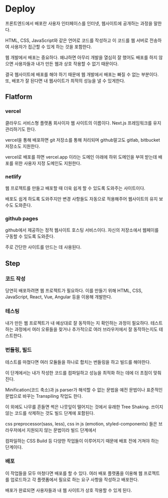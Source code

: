 # Deploy
프론트엔드에서 배포란 사용자 인터페이스를 인터넷, 웹사이트에 공개하는 과정을 말한다.

HTML, CSS, JavaScript와 같은 언어로 코드를 작성하고 이 코드를 웹 서버로 전송하여 사용자가 접근할 수 있게 하는 것을 포함한다.

웹 개발에서 배포는 중요하다. 왜냐하면 아무리 개발을 열심히 잘 했어도 배포를 하지 않으면 사용자들과 내가 만든 웹과 상호 작용할 수 없기 때문이다. 

결국 웹사이트에 배포를 해야 하기 때문에 웹 개발에서 배포는 빠질 수 없는 부분이다. 또, 배포가 잘 된다면 내 웹사이트가 최적의 성능을 낼 수 있게한다.

## Flatform

### vercel
클라우드 서비스형 플랫폼 회사이자 웹 사이트의 이름이다. Next.js 프레임워크를 유지 관리하기도 한다.

vercel을 통해 배포하면 git 저장소를 통해 처리되며 github말고도 gitlab, bitbucket 저장소도 지원한다.

vercel로 배포를 하면 vercel.app 이라는 도메인 아래에 하위 도메인을 부여 받는데 배포를 위한 사용자 지정 도메인도 지원한다.

### netlify

웹 프로젝트를 만들고 배포할 때 더욱 쉽게 할 수 있도록 도와주는 사이트이다.

배포도 쉽게 하도록 도와주지만 변경 사항들도 자동으로  적용해주어 웹사이트의 유지 보수도 도와준다.
### github pages

github에서 제공하는 정적 웹사이트 호스팅 서비스이다. 자신의 저장소에서 웹페이를 구동할 수 있도록 도와준다.

주로 간단한 사이트를 만드는 데 사용된다.

## Step

### 코드 작성

당연히 배포하려면 웹 프로젝트가 필요하다. 이를 만들기 위해 HTML, CSS, JavaScript, React, Vue, Angular 등을 이용해 개발한다.

### 테스팅

내가 만든 웹 프로젝트가 내 예상대로 잘 동작하는 지 확인하는 과정이 필요하다. 테스트하는 과정에서 여러 오류들을 찾거나 추가적으로 여러 브라우저에서 잘 동작하는지도 테스트한다.

### 번들링, 빌드

테스트를 마쳤다면 여러 모듈들을 하나로 합치는 번들링을 하고 빌드를 해야한다.

이 단계에서는 내가 작성한 코드를 컴파일하고 성능을 최적화 하는 데에 더 초점이 맞춰진다. 

Minification(코드 축소)과 js parser가 해석할 수 없는 문법을 예전 문법이나 표준적인 문법으로 바꾸는 Transpiling 작업도 한다.

이 외에도 나무를 흔들면 썩은 나뭇잎이 떨어지는 것에서 유래한 Tree Shaking. 쓰이지 않는 코드를 삭제하는 것도 빌드 단계에 포함된다.

css preprocessor(sass, less), css in js (emotion, styled-components) 들은 브라우저에서 지원되지 않는 문법이라 빌드 단계에서

컴파일하는 CSS Build 등 다양한 작업들이 이루어지기 때문에 배포 전에 거쳐야 하는 단계이다.

### 배포

이 작업들을 모두 마쳤다면 배포를 할 수 있다. 여러 배포 플랫폼을 이용해 웹 프로젝트를 업로드하고 각 플랫폼에서 필요로 하는 요구 사항을 작성하고 배포한다.

배포가 완료되면 사용자들과 내 웹 사이트가 상호 작용할 수 있게 된다.


